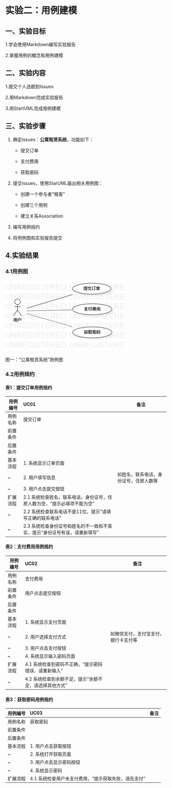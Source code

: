# 实验二：用例建模

## 一、实验目标 
 
 
1.学会使用Markdown编写实验报告 

2.掌握用例的概念和用例建模
 
  
## 二、实验内容 

1.提交个人选题到Issues

2.用Markdown完成实验报告

3.用StartUML完成用例建模

 
## 三、实验步骤  

1. 确定issues：**公寓租赁系统**，功能如下：

    - 提交订单

    - 支付费用

    - 获取密码

 2. 提交issues，使用StarUML画出相关用例图：

    - 创建一个参与者"租客"

    - 创建三个用例

    - 建立关系Association

 3. 编写用例规约

 4. 将用例图和实验报告提交

## 4.实验结果

 ### 4.1用例图

 ![用例图](./lab2_UseCaseDiagram1.png)

 图一：“公寓租赁系统”用例图

 ### 4.2用例规约

 #### 表1：提交订单用例规约


| 用例编号 | UC01                                                         | 备注                   |
| -------- | :--------------------------------------------------- | ------------------ |
| 用例名称 | 提交订单                                                 |                        |
| 前置条件 |                                         |                        |
| 后置条件 |                                      |                        |
| 基本流程 | 1. 系统显示订单页面                              |                    |
| ~        | 2. 用户填写信息                                 | 如姓名，联系电话，身份证号，住房人数等 |
| ~        | 3. 用户点击提交按钮                                 |                        |
| 扩展流程  | 2.1 系统检查姓名，联系电话，身份证号，住房人数为空，“提示必填项不能为空”|               |
| ~        | 2.2 系统检查联系电话不是11位，提示“请填写正确的联系电话”|            |
| ~        | 2.3 系统检查身份证号和姓名的不一致和不真实，提示“身份证号有误，请重新填写”|            |

 #### 表2：支付费用用例规约

| 用例编号 | UC02                                                         | 备注                   |
| -------- | :--------------------------------------------------- | ------------------ |
| 用例名称 | 支付费用                                                 |                        |
| 前置条件 | 用户点击提交按钮                                        |                        |
| 后置条件 |                                      |                        |
| 基本流程 | 1. 系统显示支付页面                              |                    |
| ~        | 2. 用户选择支付方式                                 | 如微信支付，支付宝支付，银行卡支付等 |
| ~        | 3. 用户点击支付按钮                                 |                        |
| ~        | 4. 系统显示输入密码页面                                 |                        |
| 扩展流程  | 4.1 系统检查到密码不正确，“提示密码错误，请重新输入”|               |
| ~        | 4.2 系统检查到余额不足，提示“余额不足，请选择其他方式”|            |

 #### 表3：获取密码用例规约

| 用例编号 | UC03                                                         | 备注                   |
| -------- | :--------------------------------------------------- | ------------------ |
| 用例名称 | 获取密码                                                 |                        |
| 前置条件 |                                         |                        |
| 后置条件 |                                      |                        |
| 基本流程 | 1. 用户点击获取按钮                              |                    |
| ~        | 2. 系统打开获取页面                                 |                      |
| ~        | 3. 用户点击显示密码按钮                                 |                        |
| ~        | 4. 系统显示密码                               |                        |
| 扩展流程  | 4.1 系统检查用户未支付费用，“提示获取失败，请先支付”|               |
